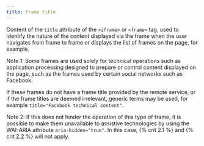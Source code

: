 ```yaml
---
title: Frame title
---
```


Content of the `title` attribute of the `<iframe>` or `<frame>` tag, used to identify the nature of the content displayed via the frame when the user navigates from frame to frame or displays the list of frames on the page, for example.

Note 1: Some frames are used solely for technical operations such as application processing designed to prepare or control content displayed on the page, such as the frames used by certain social networks such as Facebook.

If these frames do not have a frame title provided by the remote service, or if the frame titles are deemed irrelevant, generic terms may be used, for example `title="Facebook technical content"`.

Note 2: If this does not hinder the operation of this type of frame, it is possible to make them unavailable to assistive technologies by using the WAI-ARIA attribute `aria-hidden="true"`. In this case, {% crit 2.1 %} and {% crit 2.2 %} will not apply.
